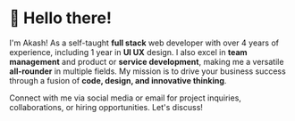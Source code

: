 # 👋 Hello there!

I'm Akash! As a self-taught **full stack** web developer with over 4 years of experience, including 1 year in **UI UX** design. I also excel in **team management** and product or **service development**, making me a versatile **all-rounder** in multiple fields. My mission is to drive your business success through a fusion of **code, design, and innovative thinking**.
 
Connect with me via social media or email for project inquiries, collaborations, or hiring opportunities. Let's discuss!
